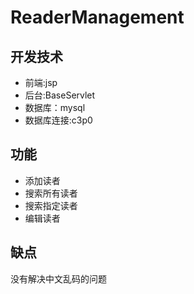 # ReaderManagement

## 开发技术
- 前端:jsp
- 后台:BaseServlet
- 数据库：mysql
- 数据库连接:c3p0

## 功能
- 添加读者
- 搜索所有读者
- 搜索指定读者
- 编辑读者

## 缺点
没有解决中文乱码的问题
